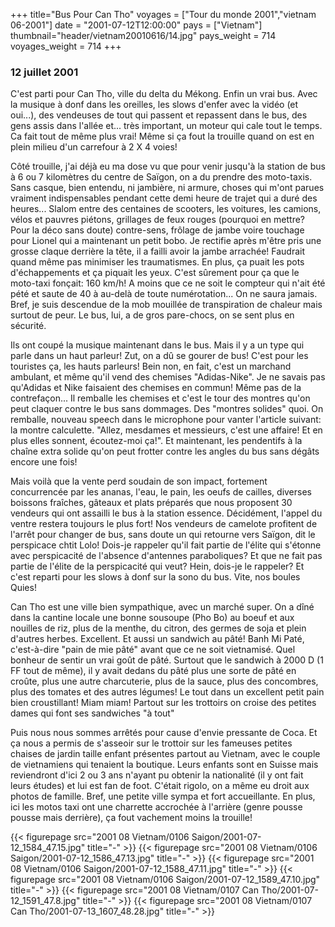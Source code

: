 +++
title="Bus Pour Can Tho"
voyages = ["Tour du monde 2001","vietnam 06-2001"]
date = "2001-07-12T12:00:00"
pays = ["Vietnam"]
thumbnail="header/vietnam20010616/14.jpg"
pays_weight = 714
voyages_weight = 714
+++
### 12 juillet 2001

C'est parti pour Can Tho, ville du delta du Mékong. Enfin un vrai bus. Avec 
la musique à donf dans les oreilles, les slows d'enfer avec la vidéo (et oui...), 
des vendeuses de tout qui passent et repassent dans le bus, des gens assis dans 
l'allée et... très important, un moteur qui cale tout le temps. Ca fait tout 
de même plus vrai! Même si ça fout la trouille quand on est en plein milieu 
d'un carrefour à 2 X 4 voies!

Côté trouille, j'ai déjà eu ma dose vu que pour venir jusqu'à la station de 
bus à 6 ou 7 kilomètres du centre de Saïgon, on a du prendre des moto-taxis. 
Sans casque, bien entendu, ni jambière, ni armure, choses qui m'ont parues vraiment 
indispensables pendant cette demi heure de trajet qui a duré des heures... Slalom 
entre des centaines de scooters, les voitures, les camions, vélos et pauvres 
piétons, grillages de feux rouges (pourquoi en mettre? Pour la déco sans doute) 
contre-sens, frôlage de jambe voire touchage pour Lionel qui a maintenant un 
petit bobo. Je rectifie après m'être pris une grosse claque derrière la tête, 
il a failli avoir la jambe arrachée! Faudrait quand même pas minimiser les traumatismes. 
En plus, ça puait les pots d'échappements et ça piquait les yeux. C'est sûrement 
pour ça que le moto-taxi fonçait: 160 km/h! A moins que ce ne soit le compteur 
qui n'ait été pété et saute de 40 à au-delà de toute numérotation... On ne saura 
jamais. Bref, je suis descendue de la mob mouillée de transpiration de chaleur 
mais surtout de peur. Le bus, lui, a de gros pare-chocs, on se sent plus en 
sécurité.

Ils ont coupé la musique maintenant dans le bus. Mais il y a un type qui parle 
dans un haut parleur! Zut, on a dû se gourer de bus! C'est pour les touristes 
ça, les hauts parleurs! Bein non, en fait, c'est un marchand ambulant, et même 
qu'il vend des chemises "Adidas-Nike". Je ne savais pas qu'Adidas et Nike faisaient 
des chemises en commun! Même pas de la contrefaçon... Il remballe les chemises 
et c'est le tour des montres qu'on peut claquer contre le bus sans dommages. 
Des "montres solides" quoi. On remballe, nouveau speech dans le microphone pour 
vanter l'article suivant: la montre calculette. "Allez, mesdames et messieurs, 
c'est une affaire! Et en plus elles sonnent, écoutez-moi ça!". Et maintenant, 
les pendentifs à la chaîne extra solide qu'on peut frotter contre les angles 
du bus sans dégâts encore une fois!

Mais voilà que la vente perd soudain de son impact, fortement concurrencée 
par les ananas, l'eau, le pain, les oeufs de cailles, diverses boissons fraîches, 
gâteaux et plats préparés que nous proposent 30 vendeurs qui ont assailli le 
bus à la station essence. Décidément, l'appel du ventre restera toujours le 
plus fort! Nos vendeurs de camelote profitent de l'arrêt pour changer de bus, 
sans doute un qui retourne vers Saïgon, dit le perspicace chtit Lolo! Dois-je 
rappeler qu'il fait partie de l'élite qui s'étonne avec perspicacité de l'absence 
d'antennes paraboliques? Et que ne fait pas partie de l'élite de la perspicacité 
qui veut? Hein, dois-je le rappeler? Et c'est reparti pour les slows à donf 
sur la sono du bus. Vite, nos boules Quies!

Can Tho est une ville bien sympathique, avec un marché super. On a dîné dans 
la cantine locale une bonne sousoupe (Pho Bo) au boeuf et aux nouilles de riz, 
plus de la menthe, du citron, des germes de soja et plein d'autres herbes. Excellent. 
Et aussi un sandwich au pâté! Banh Mi Paté, c'est-à-dire "pain de mie pâté" 
avant que ce ne soit vietnamisé. Quel bonheur de sentir un vrai goût de pâté. 
Surtout que le sandwich à 2000 D (1 FF tout de même), il y avait dedans du pâté 
plus une sorte de pâté en croûte, plus une autre charcuterie, plus de la sauce, 
plus des concombres, plus des tomates et des autres légumes! Le tout dans un 
excellent petit pain bien croustillant! Miam miam! Partout sur les trottoirs 
on croise des petites dames qui font ses sandwiches "à tout"

Puis nous nous sommes arrêtés pour cause d'envie pressante de Coca. Et ça nous 
a permis de s'asseoir sur le trottoir sur les fameuses petites chaises de jardin 
taille enfant présentes partout au Vietnam, avec le couple de vietnamiens qui 
tenaient la boutique. Leurs enfants sont en Suisse mais reviendront d'ici 2 
ou 3 ans n'ayant pu obtenir la nationalité (il y ont fait leurs études) et lui 
est fan de foot. C'était rigolo, on a même eu droit aux photos de famille. Bref, 
une petite ville sympa et fort accueillante. En plus, ici les motos taxi ont 
une charrette accrochée à l'arrière (genre pousse pousse mais derrière), ça 
fout vachement moins la trouille!


<div id="TOTO">{{< figurepage src="2001 08 Vietnam/0106 Saigon/2001-07-12_1584_47.15.jpg" title="-"  >}}
{{< figurepage src="2001 08 Vietnam/0106 Saigon/2001-07-12_1586_47.13.jpg" title="-"  >}}
{{< figurepage src="2001 08 Vietnam/0106 Saigon/2001-07-12_1588_47.11.jpg" title="-"  >}}
{{< figurepage src="2001 08 Vietnam/0106 Saigon/2001-07-12_1589_47.10.jpg" title="-"  >}}
{{< figurepage src="2001 08 Vietnam/0107 Can Tho/2001-07-12_1591_47.8.jpg" title="-"  >}}
{{< figurepage src="2001 08 Vietnam/0107 Can Tho/2001-07-13_1607_48.28.jpg" title="-"  >}}
</DIV>

